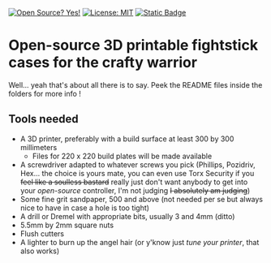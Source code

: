 [![Open Source? Yes!](https://badgen.net/badge/Open%20Source%20%3F/Yes%21/blue?icon=github)](https://github.com/Naereen/badges/) [![License: MIT](https://img.shields.io/badge/License-MIT-yellow.svg)](https://opensource.org/licenses/MIT) [![Static Badge](https://img.shields.io/badge/Made_with-Blender-orange)](https://www.blender.org/)

# Open-source 3D printable fightstick cases for the crafty warrior

Well... yeah that's about all there is to say. Peek the README files inside the folders for more info !

## Tools needed

- A 3D printer, preferably with a build surface at least 300 by 300 millimeters
	- Files for 220 x 220 build plates will be made available
- A screwdriver adapted to whatever screws you pick (Phillips, Pozidriv, Hex... the choice is yours mate, you can even use Torx Security if you ~~feel like a soulless bastard~~ really just don't want anybody to get into your *open-source* controller, I'm not judging ~~I absolutely am judging~~)
- Some fine grit sandpaper, 500 and above (not needed per se but always nice to have in case a hole is too tight)
- A drill or Dremel with appropriate bits, usually 3 and 4mm (ditto)
- 5.5mm by 2mm square nuts
- Flush cutters
- A lighter to burn up the angel hair (or y'know just *tune your printer*, that also works)
